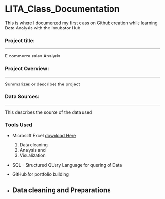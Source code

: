 # LITA_Class_Documentation
This is where I documented my first class on Github creation while learning Data Analysis with the Incubator Hub

### Project title:
---
E commerce sales Analysis 

### Project Overview:
---
Summarizes or describes the project

### Data Sources:
---
This describes the source of the data used

### Tools Used
- Microsoft Excel [download Here](https://www.microsoft.com)
  1. Data cleaning
  2. Analysis and
  3. Visualization
- SQL - Structured QUery Language for quering of Data
- GitHub for portfolio building

- ## Data cleaning and Preparations
